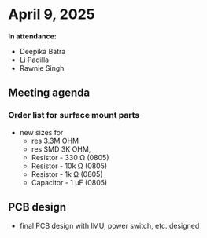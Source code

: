 # April 9, 2025
**In attendance:**
- Deepika Batra
- Li Padilla
- Rawnie Singh

## Meeting agenda
### Order list for surface mount parts
- new sizes for
    - res 3.3M OHM
    - res SMD 3K OHM, 
    - Resistor - 330 Ω (0805)
    - Resistor - 10k Ω (0805)
    - Resistor - 1k Ω (0805)
    - Capacitor - 1 µF (0805)

## PCB design
- final PCB design with IMU, power switch, etc. designed